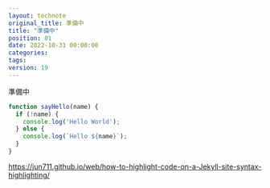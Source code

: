 ```yaml
---
layout: technote
original_title: 準備中
title: "準備中"
position: 01
date: 2022-10-31 00:00:00
categories:
tags: 
version: 19
---
```


準備中

<!--more-->

```javascript
function sayHello(name) {
  if (!name) {
    console.log('Hello World');
  } else {
    console.log(`Hello ${name}`);
  }
}
```

https://jun711.github.io/web/how-to-highlight-code-on-a-Jekyll-site-syntax-highlighting/
